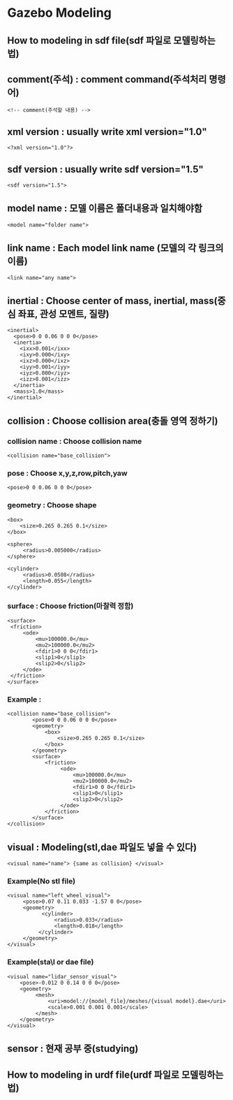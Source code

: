 Gazebo Modeling
===============
How to modeling in sdf file(sdf 파일로 모델링하는 법)
---------------------------------------------------
## comment(주석) : comment command(주석처리 명령어)<br>
    
    
    <!-- comment(주석할 내용) -->
## xml version : usually write xml version="1.0"<br>
    
    <?xml version="1.0"?>
## sdf version : usually write sdf version="1.5"<br>
    
    <sdf version="1.5">  
## model name : 모델 이름은 폴더내용과 일치해야함 <br>
     
    <model name="folder name"> 
## link name : Each model link name (모델의 각 링크의 이름)  <br> 
    
    <link name="any name"> 
## inertial : Choose center of mass, inertial, mass(중심 좌표, 관성 모멘트, 질량) <br>
            
    <inertial> 
      <pose>0 0 0.06 0 0 0</pose>
      <inertia>
        <ixx>0.001</ixx>
        <ixy>0.000</ixy>
        <ixz>0.000</ixz>
        <iyy>0.001</iyy>
        <iyz>0.000</iyz>
        <izz>0.001</izz>
      </inertia>
      <mass>1.0</mass>
    </inertial>
## collision : Choose collision area(충돌 영역 정하기)<br>
### collision name : Choose collision name<br>
    
    <collision name="base_collision">
### pose : Choose x,y,z,row,pitch,yaw<br>

    <pose>0 0 0.06 0 0 0</pose>
### geometry : Choose shape<br>

    <box>
        <size>0.265 0.265 0.1</size>
    </box>
    
    <sphere>
         <radius>0.005000</radius>
    </sphere>
    
    <cylinder>
         <radius>0.0508</radius>
         <length>0.055</length>
    </cylinder>
    
### surface : Choose friction(마찰력 정함)
    
    <surface>
     <friction>
         <ode>
             <mu>100000.0</mu>
             <mu2>100000.0</mu2>
             <fdir1>0 0 0</fdir1>
             <slip1>0</slip1>
             <slip2>0</slip2>
         </ode>
     </friction>
    </surface>    
### Example : <br>

    <collision name="base_collision">
            <pose>0 0 0.06 0 0 0</pose>
            <geometry>
                <box>
                    <size>0.265 0.265 0.1</size>
                </box>
            </geometry>            
            <surface>
                <friction>
                     <ode>
                         <mu>100000.0</mu>
                         <mu2>100000.0</mu2>
                         <fdir1>0 0 0</fdir1>
                         <slip1>0</slip1>
                         <slip2>0</slip2>
                     </ode>
                </friction>
            </surface>
    </collision>
## visual : Modeling(stl,dae 파일도 넣을 수 있다)<br>

    <visual name="name"> {same as collision} </visual>
    
### Example(No stl file)

    <visual name="left_wheel_visual">
         <pose>0.07 0.11 0.033 -1.57 0 0</pose>
         <geometry>
               <cylinder>
                   <radius>0.033</radius>
                   <length>0.018</length>
              </cylinder>
         </geometry>
    </visual>
 
### Example(sta\l or dae file)

    <visual name="lidar_sensor_visual">
        <pose>-0.012 0 0.14 0 0 0</pose>
        <geometry>
             <mesh>
                 <uri>model://{model_file}/meshes/{visual model}.dae</uri>
                 <scale>0.001 0.001 0.001</scale>
             </mesh>
        </geometry>
    </visual>

## sensor : 현재 공부 중(studying)

How to modeling in urdf file(urdf 파일로 모델링하는 법)
-------------------------------------------------------



